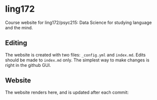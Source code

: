# ling172

Course website for ling172/psyc215: Data Science for studying language and the mind.

## Editing

The website is created with two files: `_config.yml` and `index.md`. Edits should be made to `index.md` only. The simplest way to make changes is right in the github GUI. 

## Website

The website renders here, and is updated after each commit: [](https://kathrynschuler.com/ling172)

